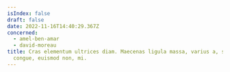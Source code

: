 ```yaml
---
isIndex: false
draft: false
date: 2022-11-16T14:40:29.367Z
concerned:
  - amel-ben-amar
  - david-moreau
title: Cras elementum ultrices diam. Maecenas ligula massa, varius a, semper
  congue, euismod non, mi.
---
```

